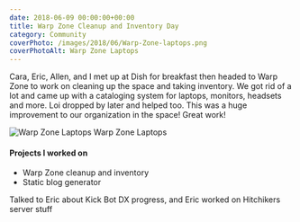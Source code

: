```yaml
---
date: 2018-06-09 00:00:00+00:00
title: Warp Zone Cleanup and Inventory Day
category: Community
coverPhoto: /images/2018/06/Warp-Zone-laptops.png
coverPhotoAlt: Warp Zone Laptops
---
```



Cara, Eric, Allen, and I met up at Dish for breakfast then headed to Warp Zone to work on cleaning up the space and taking inventory. We got rid of a lot and came up with a cataloging system for laptops, monitors, headsets and more. Loi dropped by later and helped too. This was a huge improvement to our organization in the space! Great work!


![Warp Zone Laptops](/images/2018/06/Warp-Zone-laptops2.png)
Warp Zone Laptops


#### Projects I worked on

- Warp Zone cleanup and inventory
- Static blog generator

Talked to Eric about Kick Bot DX progress, and Eric worked on Hitchikers server stuff

